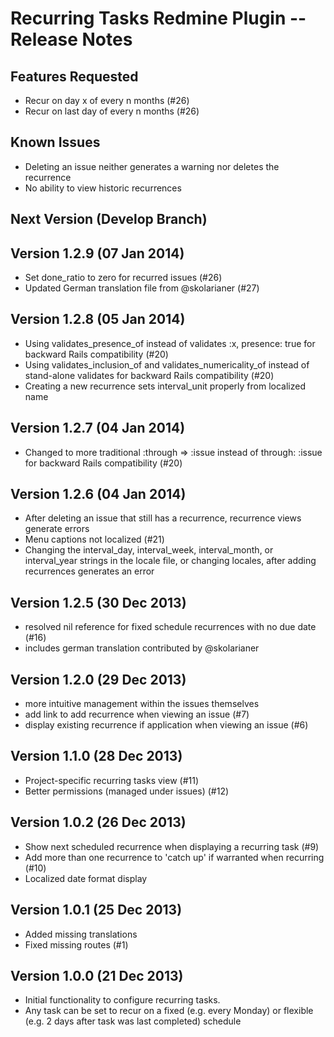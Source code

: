 # Recurring Tasks Redmine Plugin -- Release Notes

## Features Requested

* Recur on day x of every n months (#26)
* Recur on last day of every n months (#26)

## Known Issues

* Deleting an issue neither generates a warning nor deletes the recurrence
* No ability to view historic recurrences

## Next Version (Develop Branch)

## Version 1.2.9 (07 Jan 2014)

* Set done_ratio to zero for recurred issues (#26)
* Updated German translation file from @skolarianer (#27)

## Version 1.2.8 (05 Jan 2014)

* Using validates_presence_of instead of validates :x, presence: true for backward Rails compatibility (#20)
* Using validates_inclusion_of and validates_numericality_of instead of stand-alone validates for backward Rails compatibility (#20)
* Creating a new recurrence sets interval_unit properly from localized name

## Version 1.2.7 (04 Jan 2014)

* Changed to more traditional :through => :issue instead of through: :issue for backward Rails compatibility (#20)

## Version 1.2.6 (04 Jan 2014)

* After deleting an issue that still has a recurrence, recurrence views generate errors
* Menu captions not localized (#21)
* Changing the interval_day, interval_week, interval_month, or interval_year strings in the locale file, or changing locales, after adding recurrences generates an error

## Version 1.2.5 (30 Dec 2013)

* resolved nil reference for fixed schedule recurrences with no due date (#16)
* includes german translation contributed by @skolarianer

## Version 1.2.0 (29 Dec 2013)

* more intuitive management within the issues themselves
* add link to add recurrence when viewing an issue (#7)
* display existing recurrence if application when viewing an issue (#6)

## Version 1.1.0 (28 Dec 2013)

* Project-specific recurring tasks view (#11)
* Better permissions (managed under issues) (#12)

## Version 1.0.2 (26 Dec 2013)

* Show next scheduled recurrence when displaying a recurring task (#9)
* Add more than one recurrence to 'catch up' if warranted when recurring (#10)
* Localized date format display

## Version 1.0.1 (25 Dec 2013)

* Added missing translations
* Fixed missing routes (#1)

## Version 1.0.0 (21 Dec 2013)

* Initial functionality to configure recurring tasks. 
* Any task can be set to recur on a fixed (e.g. every Monday) 
  or flexible (e.g. 2 days after task was last completed) schedule